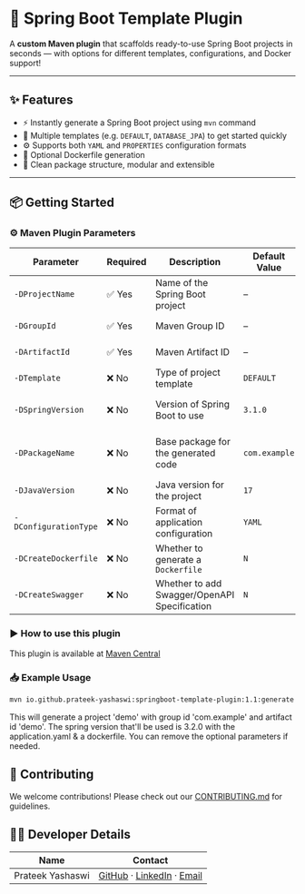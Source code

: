 # 🚀 Spring Boot Template Plugin

A **custom Maven plugin** that scaffolds ready-to-use Spring Boot projects in seconds — with options for different
templates, configurations, and Docker support!

---

## ✨ Features

- ⚡ Instantly generate a Spring Boot project using `mvn` command
- 🧱 Multiple templates (e.g. `DEFAULT`, `DATABASE_JPA`) to get started quickly
- ⚙️ Supports both `YAML` and `PROPERTIES` configuration formats
- 🐳 Optional Dockerfile generation
- 🧼 Clean package structure, modular and extensible

---

## 📦 Getting Started

### ⚙️ Maven Plugin Parameters

| **Parameter**         | **Required** | **Description**                              | **Default Value** | **Possible Values**             |
|-----------------------|--------------|----------------------------------------------|-------------------|---------------------------------|
| `-DProjectName`       | ✅ Yes        | Name of the Spring Boot project              | –                 | *Any valid string*              |
| `-DGroupId`           | ✅ Yes        | Maven Group ID                               | –                 | *Any valid string*              |
| `-DArtifactId`        | ✅ Yes        | Maven Artifact ID                            | –                 | *Any valid string*              |
| `-DTemplate`          | ❌ No         | Type of project template                     | `DEFAULT`         | `DEFAULT`, `DATABASE_JPA`       |
| `-DSpringVersion`     | ❌ No         | Version of Spring Boot to use                | `3.1.0`           | *Any valid Spring Boot version* |
| `-DPackageName`       | ❌ No         | Base package for the generated code          | `com.example`     | *Any valid Java package name*   |
| `-DJavaVersion`       | ❌ No         | Java version for the project                 | `17`              | `8`, `11`, `17`, `21`           |
| `-DConfigurationType` | ❌ No         | Format of application configuration          | `YAML`            | `YAML`, `PROPERTIES`            |
| `-DCreateDockerfile`  | ❌ No         | Whether to generate a `Dockerfile`           | `N`               | `Y`, `N`                        |
| `-DCreateSwagger`     | ❌ No         | Whether to add Swagger/OpenAPI Specification | `N`               | `Y`, `N`                        |

### ▶️ How to use this plugin

This plugin is available
at [Maven Central](https://central.sonatype.com/artifact/io.github.prateek-yashaswi/springboot-template-plugin/overview)

### 📥 Example Usage

```bash
mvn io.github.prateek-yashaswi:springboot-template-plugin:1.1:generate -DProjectName=demo -DGroupId=com.example -DArtifactId=demo -DSpringVersion=3.2.0 -DConfigurationType=YAML -DCreateDockerfile=Y
```

This will generate a project 'demo' with group id 'com.example' and artifact id 'demo'. The spring version that'll be
used is 3.2.0 with the application.yaml & a dockerfile. You can remove the optional parameters if needed.

## 🤝 Contributing

We welcome contributions! Please check out our [CONTRIBUTING.md](CONTRIBUTING.md) for guidelines.

## 👨‍💻 Developer Details

| Name             | Contact                                                                                                                                                     |
|------------------|-------------------------------------------------------------------------------------------------------------------------------------------------------------|
| Prateek Yashaswi | [GitHub](https://github.com/Prateek-Yashaswi) · [LinkedIn](https://www.linkedin.com/in/prateek-yashaswi/) · [Email](mailto:prateekyashaswi.work@gmail.com ) |